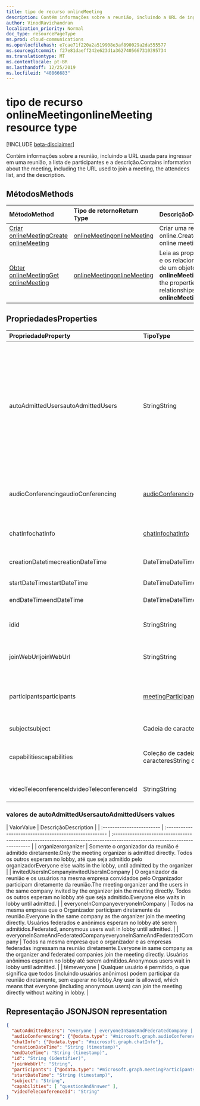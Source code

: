 ```yaml
---
title: tipo de recurso onlineMeeting
description: Contém informações sobre a reunião, incluindo a URL de ingresso, a lista de participantes e a descrição.
author: VinodRavichandran
localization_priority: Normal
doc_type: resourcePageType
ms.prod: cloud-communications
ms.openlocfilehash: e7cae71f220a2a519908e3af890029a2da555577
ms.sourcegitcommit: f27e81daeff242e623d1a3627405667310395734
ms.translationtype: MT
ms.contentlocale: pt-BR
ms.lasthandoff: 12/25/2019
ms.locfileid: "40866683"
---
```

# <a name="onlinemeeting-resource-type"></a><span data-ttu-id="f0426-103">tipo de recurso onlineMeeting</span><span class="sxs-lookup"><span data-stu-id="f0426-103">onlineMeeting resource type</span></span>

[!INCLUDE [beta-disclaimer](../../includes/beta-disclaimer.md)]

<span data-ttu-id="f0426-104">Contém informações sobre a reunião, incluindo a URL usada para ingressar em uma reunião, a lista de participantes e a descrição.</span><span class="sxs-lookup"><span data-stu-id="f0426-104">Contains information about the meeting, including the URL used to join a meeting, the attendees list, and the description.</span></span>

## <a name="methods"></a><span data-ttu-id="f0426-105">Métodos</span><span class="sxs-lookup"><span data-stu-id="f0426-105">Methods</span></span>

| <span data-ttu-id="f0426-106">Método</span><span class="sxs-lookup"><span data-stu-id="f0426-106">Method</span></span>         | <span data-ttu-id="f0426-107">Tipo de retorno</span><span class="sxs-lookup"><span data-stu-id="f0426-107">Return Type</span></span> | <span data-ttu-id="f0426-108">Descrição</span><span class="sxs-lookup"><span data-stu-id="f0426-108">Description</span></span> |
|:---------------|:--------|:----------|
| [<span data-ttu-id="f0426-109">Criar onlineMeeting</span><span class="sxs-lookup"><span data-stu-id="f0426-109">Create onlineMeeting</span></span>](../api/application-post-onlineMeetings.md) | [<span data-ttu-id="f0426-110">onlineMeeting</span><span class="sxs-lookup"><span data-stu-id="f0426-110">onlineMeeting</span></span>](onlinemeeting.md) | <span data-ttu-id="f0426-111">Criar uma reunião online.</span><span class="sxs-lookup"><span data-stu-id="f0426-111">Create an online meeting.</span></span> |
| [<span data-ttu-id="f0426-112">Obter onlineMeeting</span><span class="sxs-lookup"><span data-stu-id="f0426-112">Get onlineMeeting</span></span>](../api/onlinemeeting-get.md) | [<span data-ttu-id="f0426-113">onlineMeeting</span><span class="sxs-lookup"><span data-stu-id="f0426-113">onlineMeeting</span></span>](onlinemeeting.md) | <span data-ttu-id="f0426-114">Leia as propriedades e os relacionamentos de um objeto **onlineMeeting** .</span><span class="sxs-lookup"><span data-stu-id="f0426-114">Read the properties and relationships of an **onlineMeeting** object.</span></span> |

## <a name="properties"></a><span data-ttu-id="f0426-115">Propriedades</span><span class="sxs-lookup"><span data-stu-id="f0426-115">Properties</span></span>

| <span data-ttu-id="f0426-116">Propriedade</span><span class="sxs-lookup"><span data-stu-id="f0426-116">Property</span></span>                  | <span data-ttu-id="f0426-117">Tipo</span><span class="sxs-lookup"><span data-stu-id="f0426-117">Type</span></span>                                                   | <span data-ttu-id="f0426-118">Descrição</span><span class="sxs-lookup"><span data-stu-id="f0426-118">Description</span></span>                                                                                                                |
| :------------------------ | :----------------------------------------------------- | :------------------------------------------------------------------------------------------------------------------------- |
| <span data-ttu-id="f0426-119">autoAdmittedUsers</span><span class="sxs-lookup"><span data-stu-id="f0426-119">autoAdmittedUsers</span></span>         | <span data-ttu-id="f0426-120">String</span><span class="sxs-lookup"><span data-stu-id="f0426-120">String</span></span>                                                 | <span data-ttu-id="f0426-121">A configuração que especifica o tipo de participantes que será automaticamente permitido na reunião online.</span><span class="sxs-lookup"><span data-stu-id="f0426-121">The setting that specifies the type of participants that will automatically be allowed into the online meeting.</span></span> <span data-ttu-id="f0426-122">Os valores possíveis são: `everyone`, `everyoneInSameAndFederatedCompany`, `everyoneInCompany`, `invitedUsersInCompany`, `organizer`.</span><span class="sxs-lookup"><span data-stu-id="f0426-122">Possible values are: `everyone`, `everyoneInSameAndFederatedCompany`, `everyoneInCompany`, `invitedUsersInCompany`, `organizer`.</span></span> <span data-ttu-id="f0426-123">Somente leitura.</span><span class="sxs-lookup"><span data-stu-id="f0426-123">Read-only.</span></span>|
| <span data-ttu-id="f0426-124">audioConferencing</span><span class="sxs-lookup"><span data-stu-id="f0426-124">audioConferencing</span></span>         | [<span data-ttu-id="f0426-125">audioConferencing</span><span class="sxs-lookup"><span data-stu-id="f0426-125">audioConferencing</span></span>](audioconferencing.md)              | <span data-ttu-id="f0426-126">As informações de acesso de telefone (discagem) para uma reunião online.</span><span class="sxs-lookup"><span data-stu-id="f0426-126">The phone access (dial-in) information for an online meeting.</span></span> <span data-ttu-id="f0426-127">Somente leitura.</span><span class="sxs-lookup"><span data-stu-id="f0426-127">Read-only.</span></span> |
| <span data-ttu-id="f0426-128">chatInfo</span><span class="sxs-lookup"><span data-stu-id="f0426-128">chatInfo</span></span>                  | [<span data-ttu-id="f0426-129">chatInfo</span><span class="sxs-lookup"><span data-stu-id="f0426-129">chatInfo</span></span>](chatinfo.md)                                | <span data-ttu-id="f0426-130">As informações de chat associadas a esta reunião online.</span><span class="sxs-lookup"><span data-stu-id="f0426-130">The chat information associated with this online meeting.</span></span> |
| <span data-ttu-id="f0426-131">creationDatetime</span><span class="sxs-lookup"><span data-stu-id="f0426-131">creationDateTime</span></span>          | <span data-ttu-id="f0426-132">DateTime</span><span class="sxs-lookup"><span data-stu-id="f0426-132">DateTime</span></span>                                               | <span data-ttu-id="f0426-133">O horário de criação da reunião em UTC.</span><span class="sxs-lookup"><span data-stu-id="f0426-133">The meeting creation time in UTC.</span></span> <span data-ttu-id="f0426-134">Somente leitura.</span><span class="sxs-lookup"><span data-stu-id="f0426-134">Read-only.</span></span> |
| <span data-ttu-id="f0426-135">startDateTime</span><span class="sxs-lookup"><span data-stu-id="f0426-135">startDateTime</span></span>             | <span data-ttu-id="f0426-136">DateTime</span><span class="sxs-lookup"><span data-stu-id="f0426-136">DateTime</span></span>                                               | <span data-ttu-id="f0426-137">A hora de início da reunião em UTC.</span><span class="sxs-lookup"><span data-stu-id="f0426-137">The meeting start time in UTC.</span></span> |
| <span data-ttu-id="f0426-138">endDateTime</span><span class="sxs-lookup"><span data-stu-id="f0426-138">endDateTime</span></span>               | <span data-ttu-id="f0426-139">DateTime</span><span class="sxs-lookup"><span data-stu-id="f0426-139">DateTime</span></span>                                               | <span data-ttu-id="f0426-140">A hora de término da reunião em UTC.</span><span class="sxs-lookup"><span data-stu-id="f0426-140">The meeting end time in UTC.</span></span> |
| <span data-ttu-id="f0426-141">id</span><span class="sxs-lookup"><span data-stu-id="f0426-141">id</span></span>                        | <span data-ttu-id="f0426-142">String</span><span class="sxs-lookup"><span data-stu-id="f0426-142">String</span></span>                                                 | <span data-ttu-id="f0426-143">A ID padrão associada à reunião online.</span><span class="sxs-lookup"><span data-stu-id="f0426-143">The default ID associated with the online meeting.</span></span> <span data-ttu-id="f0426-144">Somente leitura.</span><span class="sxs-lookup"><span data-stu-id="f0426-144">Read-only.</span></span> |
| <span data-ttu-id="f0426-145">joinWebUrl</span><span class="sxs-lookup"><span data-stu-id="f0426-145">joinWebUrl</span></span>                   | <span data-ttu-id="f0426-146">String</span><span class="sxs-lookup"><span data-stu-id="f0426-146">String</span></span>                                                 | <span data-ttu-id="f0426-147">A URL de ingresso da reunião online.</span><span class="sxs-lookup"><span data-stu-id="f0426-147">The join URL of the online meeting.</span></span> <span data-ttu-id="f0426-148">Somente leitura.</span><span class="sxs-lookup"><span data-stu-id="f0426-148">Read-only.</span></span>|
| <span data-ttu-id="f0426-149">participants</span><span class="sxs-lookup"><span data-stu-id="f0426-149">participants</span></span>              | [<span data-ttu-id="f0426-150">meetingParticipants</span><span class="sxs-lookup"><span data-stu-id="f0426-150">meetingParticipants</span></span>](meetingparticipants.md)          | <span data-ttu-id="f0426-151">Os participantes associados à reunião online.</span><span class="sxs-lookup"><span data-stu-id="f0426-151">The participants associated with the online meeting.</span></span>  <span data-ttu-id="f0426-152">Isso inclui o organizador e os participantes.</span><span class="sxs-lookup"><span data-stu-id="f0426-152">This includes the organizer and the attendees.</span></span> |
| <span data-ttu-id="f0426-153">subject</span><span class="sxs-lookup"><span data-stu-id="f0426-153">subject</span></span>                   | <span data-ttu-id="f0426-154">Cadeia de caracteres</span><span class="sxs-lookup"><span data-stu-id="f0426-154">String</span></span>                                                 | <span data-ttu-id="f0426-155">O assunto da reunião online.</span><span class="sxs-lookup"><span data-stu-id="f0426-155">The subject of the online meeting.</span></span> |
| <span data-ttu-id="f0426-156">capabilities</span><span class="sxs-lookup"><span data-stu-id="f0426-156">capabilities</span></span>              | <span data-ttu-id="f0426-157">Coleção de cadeias de caracteres</span><span class="sxs-lookup"><span data-stu-id="f0426-157">String collection</span></span>                                      | <span data-ttu-id="f0426-158">A lista de recursos de reunião.</span><span class="sxs-lookup"><span data-stu-id="f0426-158">The list of meeting capabilities.</span></span> <span data-ttu-id="f0426-159">Os valores possíveis são `questionAndAnswer`:.</span><span class="sxs-lookup"><span data-stu-id="f0426-159">Possible values are: `questionAndAnswer`.</span></span> |
| <span data-ttu-id="f0426-160">videoTeleconferenceId</span><span class="sxs-lookup"><span data-stu-id="f0426-160">videoTeleconferenceId</span></span>     | <span data-ttu-id="f0426-161">String</span><span class="sxs-lookup"><span data-stu-id="f0426-161">String</span></span>                                                 | <span data-ttu-id="f0426-162">A ID de teleconferência de vídeo.</span><span class="sxs-lookup"><span data-stu-id="f0426-162">The video teleconferencing ID.</span></span> <span data-ttu-id="f0426-163">Somente leitura.</span><span class="sxs-lookup"><span data-stu-id="f0426-163">Read-only.</span></span> |

### <a name="autoadmittedusers-values"></a><span data-ttu-id="f0426-164">valores de autoAdmittedUsers</span><span class="sxs-lookup"><span data-stu-id="f0426-164">autoAdmittedUsers values</span></span>
| <span data-ttu-id="f0426-165">Valor</span><span class="sxs-lookup"><span data-stu-id="f0426-165">Value</span></span> | <span data-ttu-id="f0426-166">Descrição</span><span class="sxs-lookup"><span data-stu-id="f0426-166">Description</span></span>  |
| :------------------------ | :----------------------------------------------------- | :------------------------------------------------------------------------------------------------------------------------- |
| <span data-ttu-id="f0426-167">organizer</span><span class="sxs-lookup"><span data-stu-id="f0426-167">organizer</span></span> | <span data-ttu-id="f0426-168">Somente o organizador da reunião é admitido diretamente.</span><span class="sxs-lookup"><span data-stu-id="f0426-168">Only the meeting organizer is admitted directly.</span></span>  <span data-ttu-id="f0426-169">Todos os outros esperam no lobby, até que seja admitido pelo organizador</span><span class="sxs-lookup"><span data-stu-id="f0426-169">Everyone else waits in the lobby, until admitted by the organizer</span></span>  |
| <span data-ttu-id="f0426-170">invitedUsersInCompany</span><span class="sxs-lookup"><span data-stu-id="f0426-170">invitedUsersInCompany</span></span> | <span data-ttu-id="f0426-171">O organizador da reunião e os usuários na mesma empresa convidados pelo Organizador participam diretamente da reunião.</span><span class="sxs-lookup"><span data-stu-id="f0426-171">The meeting organizer and the users in the same company invited by the organizer join the meeting directly.</span></span>  <span data-ttu-id="f0426-172">Todos os outros esperam no lobby até que seja admitido.</span><span class="sxs-lookup"><span data-stu-id="f0426-172">Everyone else waits in lobby until admitted.</span></span>  |
| <span data-ttu-id="f0426-173">everyoneInCompany</span><span class="sxs-lookup"><span data-stu-id="f0426-173">everyoneInCompany</span></span> | <span data-ttu-id="f0426-174">Todos na mesma empresa que o Organizador participam diretamente da reunião.</span><span class="sxs-lookup"><span data-stu-id="f0426-174">Everyone in the same company as the organizer join the meeting directly.</span></span>  <span data-ttu-id="f0426-175">Usuários federados e anônimos esperam no lobby até serem admitidos.</span><span class="sxs-lookup"><span data-stu-id="f0426-175">Federated, anonymous users wait in lobby until admitted.</span></span>  |
| <span data-ttu-id="f0426-176">everyoneInSameAndFederatedCompany</span><span class="sxs-lookup"><span data-stu-id="f0426-176">everyoneInSameAndFederatedCompany</span></span> |  <span data-ttu-id="f0426-177">Todos na mesma empresa que o organizador e as empresas federadas ingressam na reunião diretamente.</span><span class="sxs-lookup"><span data-stu-id="f0426-177">Everyone in same company as the organizer and federated companies join the meeting directly.</span></span>  <span data-ttu-id="f0426-178">Usuários anônimos esperam no lobby até serem admitidos.</span><span class="sxs-lookup"><span data-stu-id="f0426-178">Anonymous users wait in lobby until admitted.</span></span>  |
| <span data-ttu-id="f0426-179">têm</span><span class="sxs-lookup"><span data-stu-id="f0426-179">everyone</span></span> | <span data-ttu-id="f0426-180">Qualquer usuário é permitido, o que significa que todos (incluindo usuários anônimos) podem participar da reunião diretamente, sem esperar no lobby.</span><span class="sxs-lookup"><span data-stu-id="f0426-180">Any user is allowed, which means that everyone (including anonymous users) can join the meeting directly without waiting in lobby.</span></span>  |


## <a name="json-representation"></a><span data-ttu-id="f0426-181">Representação JSON</span><span class="sxs-lookup"><span data-stu-id="f0426-181">JSON representation</span></span>

<!-- {
  "blockType": "resource",
  "optionalProperties": [

  ],
  "@odata.type": "microsoft.graph.onlineMeeting"
}-->
```json
{
  "autoAdmittedUsers": "everyone | everyoneInSameAndFederatedCompany | everyoneInCompany | invitedUsersInCompany | organizer",
  "audioConferencing": {"@odata.type": "#microsoft.graph.audioConferencing"},
  "chatInfo": {"@odata.type": "#microsoft.graph.chatInfo"},
  "creationDateTime": "String (timestamp)",
  "endDateTime": "String (timestamp)",
  "id": "String (identifier)",
  "joinWebUrl": "String",
  "participants": {"@odata.type": "#microsoft.graph.meetingParticipants"},
  "startDateTime": "String (timestamp)",
  "subject": "String",
  "capabilities": [ "questionAndAnswer" ],
  "videoTeleconferenceId": "String"
}
```

<!-- uuid: 8fcb5dbc-d5aa-4681-8e31-b001d5168d79
2015-10-25 14:57:30 UTC -->
<!-- {
  "type": "#page.annotation",
  "description": "onlineMeeting resource",
  "keywords": "",
  "section": "documentation",
  "tocPath": ""
}-->
